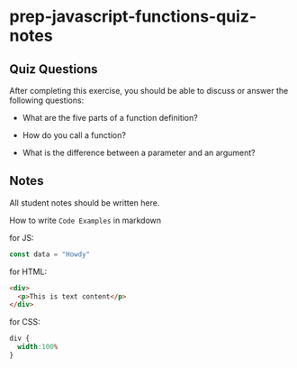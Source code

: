 # prep-javascript-functions-quiz-notes


## Quiz Questions

After completing this exercise, you should be able to discuss or answer the following questions:

- What are the five parts of a function definition?

- How do you call a function?

- What is the difference between a parameter and an argument?

## Notes

All student notes should be written here.


How to write `Code Examples` in markdown

for JS:
```javascript
const data = "Howdy"
```

for HTML:
```html
<div>
  <p>This is text content</p>
</div>
```

for CSS:
```css
div {
  width:100%
}
```
